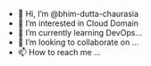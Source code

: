 - 👋 Hi, I’m @bhim-dutta-chaurasia
- 👀 I’m interested in Cloud Domain
- 🌱 I’m currently learning DevOps...
- 💞️ I’m looking to collaborate on ...
- 📫 How to reach me ...

<!---
bhim-dutta-chaurasia/bhim-dutta-chaurasia is a ✨ special ✨ repository because its `README.md` (this file) appears on your GitHub profile.
You can click the Preview link to take a look at your changes.
--->
